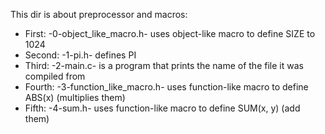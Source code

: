This dir is about preprocessor and macros:
- First: -0-object_like_macro.h- uses object-like macro to define SIZE to 1024
- Second: -1-pi.h- defines PI
- Third: -2-main.c- is a program that prints the name of the file it was
compiled from
- Fourth: -3-function_like_macro.h- uses function-like macro to define ABS(x)
(multiplies them)
- Fifth: -4-sum.h- uses function-like macro to define SUM(x, y) (add them)